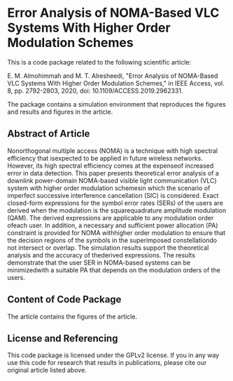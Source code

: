 Error Analysis of NOMA-Based VLC Systems With Higher Order Modulation Schemes
==================

This is a code package related to the following scientific article:

E. M. Almohimmah and M. T. Alresheedi, "Error Analysis of NOMA-Based VLC Systems With Higher Order Modulation Schemes," in IEEE Access, vol. 8, pp. 2792-2803, 2020, doi: 10.1109/ACCESS.2019.2962331.

The package contains a simulation environment that reproduces the figures and results and figures in the article.

## Abstract of Article

Nonorthogonal multiple access (NOMA) is a technique with high spectral efficiency that isexpected to be applied in future wireless networks. However, its high spectral efficiency comes at the expenseof increased error in data detection. This paper presents theoretical error analysis of a downlink power-domain NOMA-based visible light communication (VLC) system with higher order modulation schemesin which the scenario of imperfect successive interference cancellation (SIC) is considered. Exact closed-form expressions for the symbol error rates (SERs) of the users are derived when the modulation is the squarequadrature amplitude modulation (QAM). The derived expressions are applicable to any modulation order ofeach user. In addition, a necessary and sufficient power allocation (PA) constraint is provided for NOMA withhigher order modulation to ensure that the decision regions of the symbols in the superimposed constellationdo not intersect or overlap. The simulation results support the theoretical analysis and the accuracy of thederived expressions. The results demonstrate that the user SER in NOMA-based systems can be minimizedwith a suitable PA that depends on the modulation orders of the users.

## Content of Code Package

The article contains the figures of the article.

## License and Referencing

This code package is licensed under the GPLv2 license. If you in any way use this code for research that results in publications, please cite our original article listed above.
